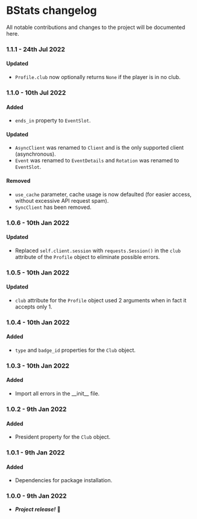 # BStats changelog
All notable contributions and changes to the project will be documented here.

### 1.1.1 - 24th Jul 2022
#### Updated
- `Profile.club` now optionally returns `None` if the player is in no club.
### 1.1.0 - 10th Jul 2022
#### Added
- `ends_in` property to `EventSlot`.

#### Updated
- `AsyncClient` was renamed to `Client` and is the only supported client (asynchronous).
- `Event` was renamed to `EventDetails` and `Rotation` was renamed to `EventSlot`.

#### Removed
- `use_cache` parameter, cache usage is now defaulted (for easier access, without excessive API request spam).
- `SyncClient` has been removed. 

### 1.0.6 - 10th Jan 2022
#### Updated
- Replaced `self.client.session` with `requests.Session()` in the `club` attribute of the `Profile` object to eliminate possible errors.

### 1.0.5 - 10th Jan 2022
#### Updated
- `club` attribute for the `Profile` object used 2 arguments when in fact it accepts only 1.

### 1.0.4 - 10th Jan 2022
#### Added
- `type` and `badge_id` properties for the `Club` object.

### 1.0.3 - 10th Jan 2022
#### Added
- Import all errors in the \_\_init__ file.

### 1.0.2 - 9th Jan 2022
#### Added
- President property for the `Club` object.

### 1.0.1 - 9th Jan 2022
#### Added
- Dependencies for package installation.

### 1.0.0 - 9th Jan 2022
- **_Project release!_** 🎉
